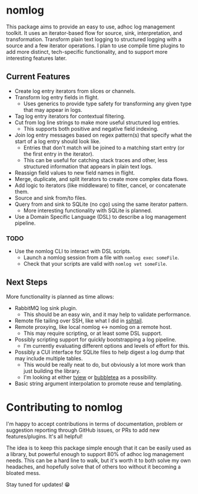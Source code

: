 # nomlog

This package aims to provide an easy to use, adhoc log management toolkit.
It uses an iterator-based flow for source, sink, interpretation, and transformation.
Transform plain text logging to structured logging with a source and a few iterator operations.
I plan to use compile time plugins to add more distinct, tech-specific functionality, and to support more interesting features later.

## Current Features
* Create log entry iterators from slices or channels.
* Transform log entry fields in flight.
  * Uses generics to provide type safety for transforming any given type that may appear in logs.
* Tag log entry iterators for contextual filtering.
* Cut from log line strings to make more useful structured log entries.
  * This supports both positive and negative field indexing.
* Join log entry messages based on regex pattern(s) that specify what the start of a log entry should look like.
  * Entries that don't match will be joined to a matching start entry (or the first entry in the iterator).
  * This can be useful for catching stack traces and other, less structured information that appears in plain text logs.
* Reassign field values to new field names in flight.
* Merge, duplicate, and split iterators to create more complex data flows.
* Add logic to iterators (like middleware) to filter, cancel, or concatenate them.
* Source and sink from/to files.
* Query from and sink to SQLite (no cgo) using the same iterator pattern.
  * More interesting functionality with SQLite is planned.
* Use a Domain Specific Language (DSL) to describe a log management pipeline.

### TODO
* Use the nomlog CLI to interact with DSL scripts.
  * Launch a nomlog session from a file with `nomlog exec someFile`.
  * Check that your scripts are valid with `nomlog vet someFile`.

## Next Steps

More functionality is planned as time allows:
* RabbitMQ log sink plugin.
  * This should be an easy win, and it may help to validate performance.
* Remote file tailing over SSH, like what I did in [sshtail](https://github.com/drognisep/sshtail).
* Remote proxying, like local nomlog <-> nomlog on a remote host.
  * This may require scripting, or at least some DSL support.
* Possibly scripting support for quickly bootstrapping a log pipeline.
  * I'm currently evaluating different options and levels of effort for this.
* Possibly a CUI interface for SQLite files to help digest a log dump that may include multiple tables.
  * This would be really neat to do, but obviously a lot more work than just building the library.
  * I'm looking at either [tview](https://github.com/rivo/tview) or [bubbletea](https://github.com/charmbracelet/bubbletea) as a possibility.
* Basic string argument interpolation to promote reuse and templating.

# Contributing to nomlog
I'm happy to accept contributions in terms of documentation, problem or suggestion reporting through GitHub issues, or PRs to add new features/plugins.
It's all helpful!

The idea is to keep this package simple enough that it can be easily used as a library, but powerful enough to support 80% of adhoc log management needs.
This can be a hard line to walk, but it's worth it to both solve my own headaches, and hopefully solve that of others too without it becoming a bloated mess.

Stay tuned for updates! 😁
